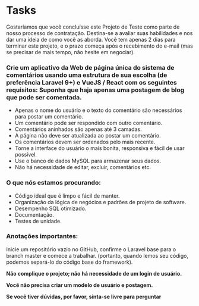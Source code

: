 # Tasks

Gostaríamos que você concluísse este Projeto de Teste como parte de nosso processo de contratação. Destina-se a avaliar suas habilidades e nos dar uma ideia de como você as aborda.
Você tem apenas 2 dias para terminar este projeto, e o prazo começa após o recebimento do e-mail (mas se precisar de mais tempo, não hesite em negociar).


### Crie um aplicativo da Web de página única do sistema de comentários usando uma estrutura de sua escolha (de preferência Laravel 9+) e VueJS / React com os seguintes requisitos: Suponha que haja apenas uma postagem de blog que pode ser comentada.


- Apenas o nome do usuário e o texto do comentário são necessários para postar um comentário.
- Um comentário pode ser respondido com outro comentário.
- Comentários aninhados são apenas até 3 camadas.
- A página não deve ser atualizada ao postar um comentário.
- Os comentários devem ser ordenados pelo mais recente.
- Torne a interface do usuário o mais bonita, responsiva e fácil de usar possível.
- Use o banco de dados MySQL para armazenar seus dados.
- Não há necessidade de editar, excluir, comentários etc.

### O que nós estamos procurando:

- Código ideal que é limpo e fácil de manter.
- Organização da lógica de negócios e padrões de projeto de software.
- Desempenho SQL otimizado.
- Documentação.
- Testes de unidade.

### Anotações importantes:
Inicie um repositório vazio no GitHub, confirme o Laravel base para o branch master e comece a trabalhar. (portanto, quando lemos seu código, podemos separá-lo do código base do framework).

**Não complique o projeto; não há necessidade de um login de usuário.**

**Você não precisa criar um modelo de usuário e postagem.**

**Se você tiver dúvidas, por favor, sinta-se livre para perguntar**
